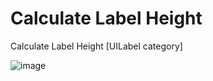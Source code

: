 # Calculate Label Height
Calculate Label Height [UILabel category]

![image](http://github.com/shayinqi/calculateLabelHeight/raw/master/textHeight.gif)
